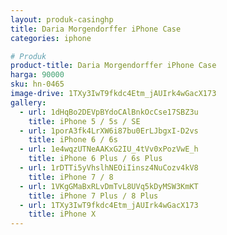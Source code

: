 ```yaml
---
layout: produk-casinghp
title: Daria Morgendorffer iPhone Case
categories: iphone

# Produk
product-title: Daria Morgendorffer iPhone Case
harga: 90000
sku: hn-0465
image-drive: 1TXy3IwT9fkdc4Etm_jAUIrk4wGacX173
gallery:
  - url: 1dHqBo2DEVpBYdoCAlBnkOcCse17SBZ3u
    title: iPhone 5 / 5s / SE
  - url: 1porA3fk4LrXW6i87bu0ErLJbgxI-D2vs
    title: iPhone 6 / 6s
  - url: 1e4wqzUTNeAAKxG2IU_4tVv0xPozVwE_h
    title: iPhone 6 Plus / 6s Plus
  - url: 1rDTTi5yVhslhNEOiIinsz4NuCozv4kV8
    title: iPhone 7 / 8
  - url: 1VKgGMaBxRLvDmTvL8UVq5kDyMSW3KmKT
    title: iPhone 7 Plus / 8 Plus
  - url: 1TXy3IwT9fkdc4Etm_jAUIrk4wGacX173
    title: iPhone X
---
```

